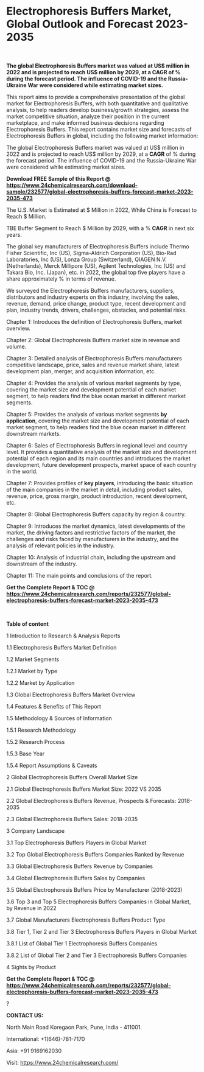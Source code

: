 <h1>Electrophoresis Buffers Market, Global Outlook and Forecast 2023-2035</h1><br/><p><strong>The global Electrophoresis Buffers market was valued at US$ million in 2022 and is projected to reach US$ million by 2029, at a <strong>CAGR</strong> of % during the forecast period. The influence of COVID-19 and the Russia-Ukraine War were considered while estimating market sizes.</strong></p>
 
 
 
 <p>This report aims to provide a comprehensive presentation of the global market for Electrophoresis Buffers, with both quantitative and qualitative analysis, to help readers develop business/growth strategies, assess the market competitive situation, analyze their position in the current marketplace, and make informed business decisions regarding Electrophoresis Buffers. This report contains market size and forecasts of Electrophoresis Buffers in global, including the following market information:</p>
 
 
 
 <p>The global Electrophoresis Buffers market was valued at US$ million in 2022 and is projected to reach US$ million by 2029, at a <strong>CAGR</strong> of % during the forecast period. The influence of COVID-19 and the Russia-Ukraine War were considered while estimating market sizes.</p>
 
 
 
 <div><b>Download FREE Sample of this Report @ <a href="https://www.24chemicalresearch.com/download-sample/232577/global-electrophoresis-buffers-forecast-market-2023-2035-473">https://www.24chemicalresearch.com/download-sample/232577/global-electrophoresis-buffers-forecast-market-2023-2035-473</a></b></div>
 
 
 
 <p>The U.S. Market is Estimated at $ Million in 2022, While China is Forecast to Reach $ Million.</p>
 
 
 
 <p>TBE Buffer Segment to Reach $ Million by 2029, with a % <strong>CAGR</strong> in next six years.</p>
 
 
 
 <p>The global key manufacturers of Electrophoresis Buffers include Thermo Fisher Scientific, Inc (US), Sigma-Aldrich Corporation (US), Bio-Rad Laboratories, Inc (US), Lonza Group (Switzerland), QIAGEN N.V. (Netherlands), Merck Millipore (US), Agilent Technologies, Inc (US) and Takara Bio, Inc. (Japan), etc. in 2022, the global top five players have a share approximately % in terms of revenue.</p>
 
 
 
 <p>We surveyed the Electrophoresis Buffers manufacturers, suppliers, distributors and industry experts on this industry, involving the sales, revenue, demand, price change, product type, recent development and plan, industry trends, drivers, challenges, obstacles, and potential risks.</p>
 
 
 
 <p>Chapter 1: Introduces the definition of Electrophoresis Buffers, market overview.</p>
 
 
 
 <p>Chapter 2: Global Electrophoresis Buffers market size in revenue and volume.</p>
 
 
 
 <p>Chapter 3: Detailed analysis of Electrophoresis Buffers manufacturers competitive landscape, price, sales and revenue market share, latest development plan, merger, and acquisition information, etc.</p>
 
 
 
 <p>Chapter 4: Provides the analysis of various market segments by type, covering the market size and development potential of each market segment, to help readers find the blue ocean market in different market segments.</p>
 
 
 
 <p>Chapter 5: Provides the analysis of various market segments <strong>by application</strong>, covering the market size and development potential of each market segment, to help readers find the blue ocean market in different downstream markets.</p>
 
 
 
 <p>Chapter 6: Sales of Electrophoresis Buffers in regional level and country level. It provides a quantitative analysis of the market size and development potential of each region and its main countries and introduces the market development, future development prospects, market space of each country in the world.</p>
 
 
 
 <p>Chapter 7: Provides profiles of <strong>key players</strong>, introducing the basic situation of the main companies in the market in detail, including product sales, revenue, price, gross margin, product introduction, recent development, etc.</p>
 
 
 
 <p>Chapter 8: Global Electrophoresis Buffers capacity by region & country.</p>
 
 
 
 <p>Chapter 9: Introduces the market dynamics, latest developments of the market, the driving factors and restrictive factors of the market, the challenges and risks faced by manufacturers in the industry, and the analysis of relevant policies in the industry.</p>
 
 
 
 <p>Chapter 10: Analysis of industrial chain, including the upstream and downstream of the industry.</p>
 
 
 
 <p>Chapter 11: The main points and conclusions of the report.</p>
 
 
 
 <div><b>Get the Complete Report & TOC @ <a href="https://www.24chemicalresearch.com/reports/232577/global-electrophoresis-buffers-forecast-market-2023-2035-473">https://www.24chemicalresearch.com/reports/232577/global-electrophoresis-buffers-forecast-market-2023-2035-473</a></b></div>
 
 
 
 <p><br />
 
 <b>Table of content</b></p>
 
 
 
 <p>1 Introduction to Research & Analysis Reports<br />
 
 1.1 Electrophoresis Buffers Market Definition<br />
 
 1.2 Market Segments<br />
 
 1.2.1 Market by Type<br />
 
 1.2.2 Market by Application<br />
 
 1.3 Global Electrophoresis Buffers Market Overview<br />
 
 1.4 Features & Benefits of This Report<br />
 
 1.5 Methodology & Sources of Information<br />
 
 1.5.1 Research Methodology<br />
 
 1.5.2 Research Process<br />
 
 1.5.3 Base Year<br />
 
 1.5.4 Report Assumptions & Caveats<br />
 
 2 Global Electrophoresis Buffers Overall Market Size<br />
 
 2.1 Global Electrophoresis Buffers Market Size: 2022 VS 2035<br />
 
 2.2 Global Electrophoresis Buffers Revenue, Prospects & Forecasts: 2018-2035<br />
 
 2.3 Global Electrophoresis Buffers Sales: 2018-2035<br />
 
 3 Company Landscape<br />
 
 3.1 Top Electrophoresis Buffers Players in Global Market<br />
 
 3.2 Top Global Electrophoresis Buffers Companies Ranked by Revenue<br />
 
 3.3 Global Electrophoresis Buffers Revenue by Companies<br />
 
 3.4 Global Electrophoresis Buffers Sales by Companies<br />
 
 3.5 Global Electrophoresis Buffers Price by Manufacturer (2018-2023)<br />
 
 3.6 Top 3 and Top 5 Electrophoresis Buffers Companies in Global Market, by Revenue in 2022<br />
 
 3.7 Global Manufacturers Electrophoresis Buffers Product Type<br />
 
 3.8 Tier 1, Tier 2 and Tier 3 Electrophoresis Buffers Players in Global Market<br />
 
 3.8.1 List of Global Tier 1 Electrophoresis Buffers Companies<br />
 
 3.8.2 List of Global Tier 2 and Tier 3 Electrophoresis Buffers Companies<br />
 
 4 Sights by Product</p>
 
 
 
 <div><b>Get the Complete Report & TOC @ <a href="https://www.24chemicalresearch.com/reports/232577/global-electrophoresis-buffers-forecast-market-2023-2035-473">https://www.24chemicalresearch.com/reports/232577/global-electrophoresis-buffers-forecast-market-2023-2035-473</a></b></div>
 
 
 
 <p>? </p>
 
 
 
 <p><b>CONTACT US:</b><br />
 
 North Main Road Koregaon Park, Pune, India - 411001.<br />
 
 International: +1(646)-781-7170<br />
 
 Asia: +91 9169162030<br />
 
 Visit: <a href="https://www.24chemicalresearch.com/">https://www.24chemicalresearch.com/</a></p>